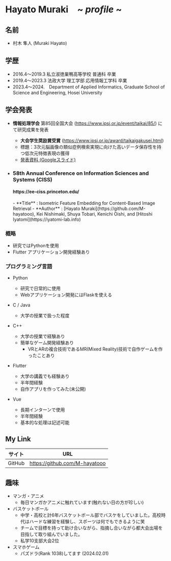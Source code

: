 <!--
**** is a ✨ _special_ ✨ repository because its `README.md` (this file) appears on your GitHub profile.

Here are some ideas to get you started:

- 🔭 I’m currently working on ...
- 🌱 I’m currently learning ...
- 👯 I’m looking to collaborate on ...
- 🤔 I’m looking for help with ...
- 💬 Ask me about ...
- 📫 How to reach me: ...
- 😄 Pronouns: ...
- ⚡ Fun fact: ...
-->

# Hayato Muraki　~ _profile_ ~
## 名前
- 村木 隼人 (Muraki Hayato)

## 学歴
 - 2016.4～2019.3 私立淑徳巣鴨高等学校 普通科 卒業
 - 2019.4～2023.3 法政大学 理工学部 応用情報工学科 卒業
 - 2023.4～2024.　Department of Applied Informatics, Graduate School of Science and Engineering, Hosei University

## 学会発表
- **情報処理学会** 第85回全国大会 (https://www.ipsj.or.jp/event/taikai/85/) にて研究成果を発表
  - **大会学生奨励賞受賞** (https://www.ipsj.or.jp/award/taikaigakusei.html)
  - 標題：3次元脳画像の類似症例検索実現に向けた高いデータ保存性を持つ低次元特徴表現の獲得
  - [発表資料 (Googleスライド) ](https://docs.google.com/presentation/d/1wsYyl48yeAqdhn1Iu3QhayfB5NuBlttl0wLE5TTg8Gk/edit?usp=sharing)
    
 - <h3>58th Annual Conference on Information Sciences and Systems (CISS) <h4>https://ee-ciss.princeton.edu/</h4></h3> 
   - **Title** : Isometric Feature Embedding for Content-Based Image Retrieval
   - **Author** : [Hayato Muraki](https://github.com/M-hayatooo), Kei Nishimaki, Shuya Tobari, Kenichi Oishi, and [Hitoshi Iyatomi](https://iyatomi-lab.info) <br>


### 概略
- 研究ではPythonを使用
- Flutter アプリケーション開発経験あり
 
### プログラミング言語
- Python
  - 研究で日常的に使用
  - Webアプリケーション開発にはFlaskを使える
  
- C / Java
    - 大学の授業で扱った程度

- C++ 
  - 大学の授業で経験あり
  - 簡単なゲーム開発経験あり
    - VRとARの複合技術であるMR(Mixed Reality)技術で自作ゲームを作ったことあり     

- Flutter
    - 大学の講義でも経験あり
    - 半年間経験
    - 自作アプリを作ってみた(未公開)

- Vue
    - 長期インターンで使用
    - 半年間経験
    - 基本的な処理は記述可能
    


## My Link
| サイト| URL | 
| -------- | -------- | 
| GitHub     | https://github.com/M-hayatooo     | 


## 趣味
- マンガ・アニメ
  - 毎日マンガかアニメに触れています(触れない日の方が珍しい)
- バスケットボール
  - 中学・高校と計6年バスケットボール部でバスケをしていました。高校時代はハードな練習を経験し、スポーツは何でもできるように笑
  - チームで目標を持って助け合いながら、指摘し合いながら都大会出場を目指して取り組んでいました。
  - 私学10支部大会2位
- スマホゲーム
  - パズドラ(Rank 1038)してます (2024.02.01)
